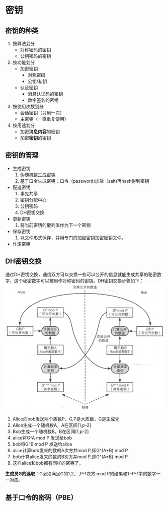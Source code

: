 # 密钥

## 密钥的种类
1. 按算法划分
   - 对称密码的密钥
   - 公钥密码的密钥
2. 按功能划分
   - 加密密钥
     - 对称密码
     - 公钥/私钥
   - 认证密钥
     - 消息认证码的密钥
     - 数字签名的密钥
3. 按使用次数划分
   - 会话密钥（只用一次）
   - 主密钥（一直重复使用）
4. 按用途划分
   - 加密**消息内容**的密钥
   - 加密**密钥**的密钥

## 密钥的管理

- 生成密钥
  1. 伪随机数生成密钥
  2. 基于口令生成密钥：口令（password)加盐（salt)再hash得到密钥
- 配送密钥
  1. 事先共享
  2. 密钥分配中心
  3. 公钥密码
  4. DH密钥交换
- 更新密钥
  1. 将当前密钥的散列值作为下一个密钥
- 保存密钥
  1. 以文件形式保存，并用专门的加密密钥加密密钥文件。
- 作废密钥
## DH密钥交换
通过DH密钥交换，通信双方可以交换一些可以公开的信息就能生成共享的秘密数字，这个秘密数字可以被用作对称密码的密钥。DH密钥交换步骤如下：
![DH密钥交换](dh.png)
1. Alice向bob发送两个质数P，G,P是大质数，G是生成元
2. Alice生成一个随机数A，A在区间[1,p-2]
3. Bob生成一个随机数B，B在区间[1,p-2]
4. alice将G^A mod P 发送给bob
5. bob将G^B mod P 发送给alice
6. alice计算bob发来的数的A次方并mod P,即G^(A*B) mod P
7. bob计算alice发来的数的B次方并mod P,即G^(A*B) mod P
8. 这样alice和bob都有同样的密钥了。

**生成员G的选取**：G必须满足G的1,2,...,P-1次方 mod P的结果和1~P-1中的数字一一对应。

## 基于口令的密码（PBE）

